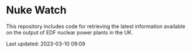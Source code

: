 # Nuke Watch

This repository includes code for retrieving the latest information available on the output of EDF nuclear power plants in the UK.

Last updated: 2023-03-10 09:09